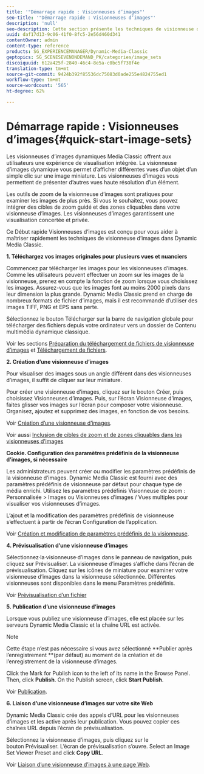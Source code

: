 ```yaml
---
title: '"Démarrage rapide : Visionneuses d’images"'
seo-title: '"Démarrage rapide : Visionneuses d’images"'
description: 'null'
seo-description: Cette section présente les techniques de visionneuse d’images et vous aide à maîtriser rapidement leur fonctionnement. Elle contient également une présentation et un Début rapide sur les visionneuses d’images.
uuid: daf17d13-9c06-41f0-8fc5-2e56d460d341
contentOwner: admin
content-type: reference
products: SG_EXPERIENCEMANAGER/Dynamic-Media-Classic
geptopics: SG_SCENESEVENONDEMAND_PK/categories/image_sets
discoiquuid: 612a425f-2840-46c4-8e5a-c0bc5f738f4e
translation-type: tm+mt
source-git-commit: 9424b392f85536dc75083d0ade255e4824755ed1
workflow-type: tm+mt
source-wordcount: '565'
ht-degree: 62%

---
```



# Démarrage rapide : Visionneuses d’images{#quick-start-image-sets}

Les visionneuses d’images dynamiques Media Classic offrent aux utilisateurs une expérience de visualisation intégrée. La visionneuse d’images dynamique vous permet d’afficher différentes vues d’un objet d’un simple clic sur une image miniature. Les visionneuses d’images vous permettent de présenter d’autres vues haute résolution d’un élément.

Les outils de zoom de la visionneuse d’images sont pratiques pour examiner les images de plus près. Si vous le souhaitez, vous pouvez intégrer des cibles de zoom guidé et des zones cliquables dans votre visionneuse d’images. Les visionneuses d’images garantissent une visualisation concertée et privée.

Ce Début rapide Visionneuses d’images est conçu pour vous aider à maîtriser rapidement les techniques de visionneuse d’images dans Dynamic Media Classic.

**1. Téléchargez vos images originales pour plusieurs vues et nuanciers**

Commencez par télécharger les images pour les visionneuses d’images. Comme les utilisateurs peuvent effectuer un zoom sur les images de la visionneuse, prenez en compte la fonction de zoom lorsque vous choisissez les images. Assurez-vous que les images font au moins 2000 pixels dans leur dimension la plus grande. Dynamic Media Classic prend en charge de nombreux formats de fichier d’images, mais il est recommandé d’utiliser des images TIFF, PNG et EPS sans perte.

Sélectionnez le bouton Télécharger sur la barre de navigation globale pour télécharger des fichiers depuis votre ordinateur vers un dossier de Contenu multimédia dynamique classique.

Voir les sections [Préparation du téléchargement de fichiers de visionneuse d’images](preparing-image-set-assets-upload.md#preparing-image-set-assets-for-upload) et [Téléchargement de fichiers](uploading-files.md#uploading-your-files).

**2. Création d’une visionneuse d’images**

Pour visualiser des images sous un angle différent dans des visionneuses d’images, il suffit de cliquer sur leur miniature.

Pour créer une visionneuse d’images, cliquez sur le bouton Créer, puis choisissez Visionneuses d’images. Puis, sur l’écran Visionneuse d’images, faites glisser vos images sur l’écran pour composer votre visionneuse. Organisez, ajoutez et supprimez des images, en fonction de vos besoins.

Voir [Création d’une visionneuse d’images](creating-image-set.md#creating-an-image-set).

Voir aussi [Inclusion de cibles de zoom et de zones cliquables dans les visionneuses d’images](including-zoom-targets-image-maps.md#including-zoom-targets-and-image-maps-in-image-sets)

**Cookie. Configuration des paramètres prédéfinis de la visionneuse d’images, si nécessaire**

Les administrateurs peuvent créer ou modifier les paramètres prédéfinis de la visionneuse d’images. Dynamic Media Classic est fourni avec des paramètres prédéfinis de visionneuse par défaut pour chaque type de média enrichi. Utilisez les paramètres prédéfinis Visionneuse de zoom : Personnalisée > Images ou Visionneuses d’images / Vues multiples pour visualiser vos visionneuses d’images.

L’ajout et la modification des paramètres prédéfinis de visionneuse s’effectuent à partir de l’écran Configuration de l’application.

Voir [Création et modification de paramètres prédéfinis de la visionneuse](application-setup.md#adding-and-editing-viewer-presets).

**4. Prévisualisation d’une visionneuse d’images**

Sélectionnez·la·visionneuse·d’images dans le panneau de navigation, puis cliquez sur Prévisualiser. La visionneuse d’images s’affiche dans l’écran de prévisualisation. Cliquez sur les icônes de miniature pour examiner votre visionneuse d’images dans la visionneuse sélectionnée. Différentes visionneuses sont disponibles dans le menu Paramètres prédéfinis.

Voir [Prévisualisation d’un fichier](previewing-asset.md#previewing-an-asset)

**5. Publication d’une visionneuse d’images**

Lorsque vous publiez une visionneuse d’images, elle est placée sur les serveurs Dynamic Media Classic et la chaîne URL est activée.

>[!NOTE]
>
>Cette étape n’est pas nécessaire si vous avez sélectionné **Publier après l’enregistrement **(par défaut) au moment de la création et de l’enregistrement de la visionneuse d’images.

Click the Mark for Publish icon to the left of its name in the Browse Panel. Then, click **Publish**. On the Publish screen, click **Start Publish**.

Voir [Publication](publishing-files.md#publishing-files).

**6. Liaison d’une visionneuse d’images sur votre site Web**

Dynamic Media Classic crée des appels d’URL pour les visionneuses d’images et les active après leur publication. Vous pouvez copier ces chaînes URL depuis l’écran de prévisualisation.

Sélectionnez la visionneuse d’images, puis cliquez sur le bouton Prévisualiser. L’écran de prévisualisation s’ouvre. Select an Image Set Viewer Preset and click **Copy URL**.

Voir [Liaison d’une visionneuse d’images à une page Web](linking-image-set-web-page.md#linking-an-image-set-to-a-web-page).
